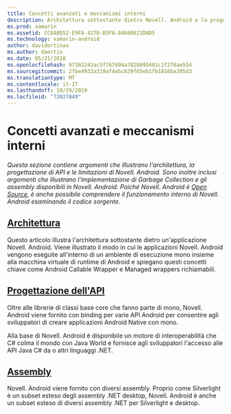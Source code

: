 ```yaml
---
title: Concetti avanzati e meccanismi interni
description: Architettura sottostante dietro Novell. Android e la progettazione dell'API.
ms.prod: xamarin
ms.assetid: CC6A0D52-E9FA-4270-B3FA-84660621D6D5
ms.technology: xamarin-android
author: davidortinau
ms.author: daortin
ms.date: 05/21/2018
ms.openlocfilehash: 97382243ac5f767d94a782b895401c1f2f8ae554
ms.sourcegitcommit: 2fbe4932a319af4ebc829f65eb1fb1816ba305d3
ms.translationtype: MT
ms.contentlocale: it-IT
ms.lasthandoff: 10/29/2019
ms.locfileid: "73027849"
---
```

# <a name="advanced-concepts-and-internals"></a>Concetti avanzati e meccanismi interni

_Questa sezione contiene argomenti che illustrano l'architettura, la progettazione di API e le limitazioni di Novell. Android. Sono inoltre inclusi argomenti che illustrano l'implementazione di Garbage Collection e gli assembly disponibili in Novell. Android. Poiché Novell. Android è [Open Source](https://github.com/xamarin/xamarin-android), è anche possibile comprendere il funzionamento interno di Novell. Android esaminando il codice sorgente._

## <a name="architectureandroidinternalsarchitecturemd"></a>[Architettura](~/android/internals/architecture.md)

Questo articolo illustra l'architettura sottostante dietro un'applicazione Novell. Android. Viene illustrato il modo in cui le applicazioni Novell. Android vengono eseguite all'interno di un ambiente di esecuzione mono insieme alla macchina virtuale di runtime di Android e spiegano questi concetti chiave come Android Callable Wrapper e Managed wrappers richiamabili. 

## <a name="api-designandroidinternalsapi-designmd"></a>[Progettazione dell'API](~/android/internals/api-design.md)

Oltre alle librerie di classi base core che fanno parte di mono, Novell. Android viene fornito con binding per varie API Android per consentire agli sviluppatori di creare applicazioni Android Native con mono.

Alla base di Novell. Android è disponibile un motore di interoperabilità che C# colma il mondo con Java World e fornisce agli sviluppatori l'accesso alle API Java C# da o altri linguaggi .NET.

## <a name="assembliescross-platforminternalsavailable-assembliesmd"></a>[Assembly](~/cross-platform/internals/available-assemblies.md)

Novell. Android viene fornito con diversi assembly. Proprio come Silverlight è un subset esteso degli assembly .NET desktop, Novell. Android è anche un subset esteso di diversi assembly .NET per Silverlight e desktop. 
